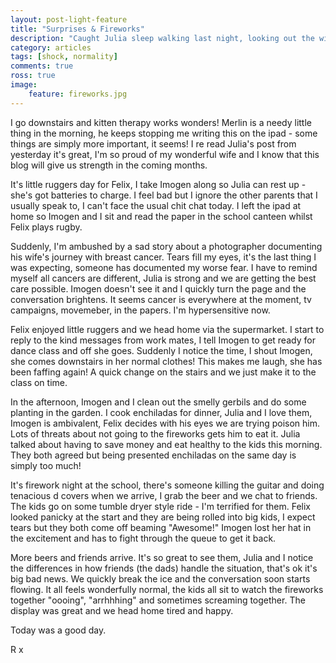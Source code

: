 ```yaml
---
layout: post-light-feature
title: "Surprises & Fireworks"
description: "Caught Julia sleep walking last night, looking out the window. I slept better but woke early feeling incredibly angry, playing out scenes of shouting at hospital staff - not sure how helpful that would be."
category: articles
tags: [shock, normality]
comments: true
ross: true
image:
    feature: fireworks.jpg
---
```


 I go downstairs and kitten therapy works wonders! Merlin is a needy little thing in the morning, he keeps stopping me writing this on the ipad - some things are simply more important, it seems! I re read Julia's post from yesterday it's great, I'm so proud of my wonderful wife and I know that this blog will give us strength in the coming months.

It's little ruggers day for Felix, I take Imogen along so Julia can rest up - she's got batteries to charge. I feel bad but I ignore the other parents that I usually speak to, I can't face the usual chit chat today. I left the ipad at home so Imogen and I sit and read the paper in the school canteen whilst Felix plays rugby.

Suddenly, I'm ambushed by a sad story about a photographer documenting his wife's journey with breast cancer. Tears fill my eyes, it's the last thing I was expecting, someone has documented my worse fear. I have to remind myself all cancers are different, Julia is strong and we are getting the best care possible. Imogen doesn't see it and I quickly turn the page and the conversation brightens. It seems cancer is everywhere at the moment, tv campaigns, movemeber, in the papers. I'm hypersensitive now.

Felix enjoyed little ruggers and we head home via the supermarket. I start to reply to the kind messages from work mates, I tell Imogen to get ready for dance class and off she goes. Suddenly I notice the time, I shout Imogen, she comes downstairs in her normal clothes! This makes me laugh, she has been faffing again! A quick change on the stairs and we just make it to the class on time.

In the afternoon, Imogen and I clean out the smelly gerbils and do some planting in the garden. I cook enchiladas for dinner, Julia and I love them, Imogen is ambivalent, Felix decides with his eyes we are trying poison him. Lots of threats about not going to the fireworks gets him to eat it. Julia talked about having to save money and eat healthy to the kids this morning. They both agreed but being presented enchiladas on the same day is simply too much!

It's firework night at the school, there's someone killing the guitar and doing tenacious d covers when we arrive, I grab the beer and we chat to friends. The kids go on some tumble dryer style ride - I'm terrified for them. Felix looked panicky at the start and they are being rolled into big kids, I expect tears but they both come off beaming "Awesome!" Imogen lost her hat in the excitement and has to fight through the queue to get it back.

More beers and friends arrive. It's so great to see them, Julia and I notice the differences in how friends (the dads) handle the situation, that's ok it's big bad news. We quickly break the ice and the conversation soon starts flowing. It all feels wonderfully normal, the kids all sit to watch the fireworks together "oooing", "arrhhhing" and sometimes screaming together. The display was great and we head home tired and happy.

Today was a good day.

R x
